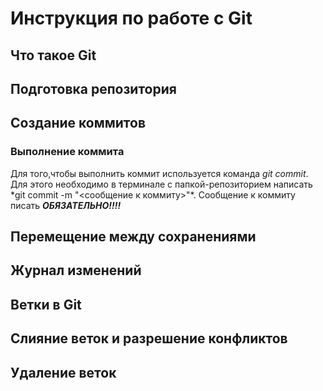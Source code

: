 # Инструкция по работе с Git

## Что такое Git

## Подготовка репозитория

## Создание коммитов

### Выполнение коммита

Для того,чтобы выполнить коммит используется команда _git commit_. Для этого необходимо в терминале с папкой-репозиторием написать \*git commit -m "<сообщение к коммиту>"\*. Сообщение к коммиту писать **_ОБЯЗАТЕЛЬНО!!!!_**

## Перемещение между сохранениями

## Журнал изменений

## Ветки в Git

## Слияние веток и разрешение конфликтов

## Удаление веток
